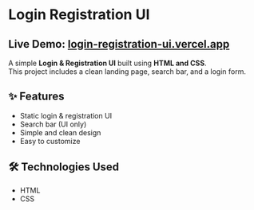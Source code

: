 # Login Registration UI  
## Live Demo: [login-registration-ui.vercel.app](https://login-registration-ui.vercel.app/)  

A simple **Login & Registration UI** built using **HTML and CSS**.  
This project includes a clean landing page, search bar, and a login form.  

## ✨ Features  
- Static login & registration UI  
- Search bar (UI only)  
- Simple and clean design  
- Easy to customize  

## 🛠 Technologies Used  
- HTML  
- CSS  
